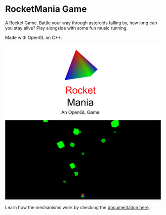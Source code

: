 # RocketMania Game

A Rocket Game. Battle your way through asteroids falling by, how long can you stay alive? Play alongside with some fun music running.

Made with OpenGL on C++.

![Title](doc/title.png)
![Gameplay](doc/gameplay.png)

Learn how the mechanisms work by checking the [documentation here](doc/RocketMania_Documentation.pdf).